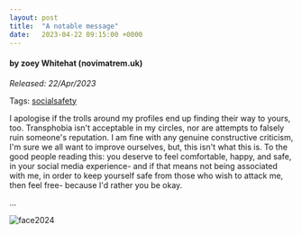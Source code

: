 ```yaml
---
layout: post
title:  "A notable message"
date:   2023-04-22 09:15:00 +0000
---
```

#### by zoey Whitehat (novimatrem.uk)
*Released: 22/Apr/2023*

Tags: <a href="https://novimatrem.uk/tagged-blog-posts/#socialsafety" target="_blank">socialsafety</a>

I apologise if the trolls around my profiles end up finding their way to yours, too. Transphobia isn't acceptable in my circles, nor are attempts to falsely ruin someone's reputation. 
I am fine with any genuine constructive criticism, I'm sure we all want to improve ourselves, but, this isn't what this is.
To the good people reading this: you deserve to feel comfortable, happy, and safe, in your social media experience- and if that means not being associated with me, in order to keep yourself safe from those who wish to attack me, then feel free- because I'd rather you be okay.

...

![face2024](https://gitlab.com/Novimatrem/blog/-/raw/master/face2024.png)

